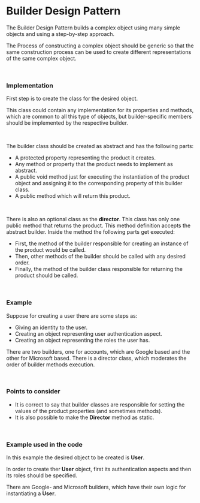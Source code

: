 <h1>Builder Design Pattern</h1>

<p>The Builder Design Pattern builds a complex object using many simple objects and using a step-by-step approach.</p>
<p>The Process of constructing a complex object should be generic so that the same construction process can be used to create different representations of the same complex object.</p>

<br />

<h3><strong>Implementation</strong></h3>

<p>First step is to create the class for the desired object.</p>
<p>This class could contain any implementation for its properties and methods, which are common to all this type of objects, but builder-specific members should be implemented by the respective builder.</p>
<br />
<p>The builder class should be created as abstract and has the following parts:</p>

*	A protected property representing the product it creates. 
*	Any method or property that the product needs to implement as abstract. 
*	A public void method just for executing the instantiation of the product object and assigning it to the corresponding property of this builder class. 
*	A public method which will return this product. 

<br />

<p>There is also an optional class as the <strong>director</strong>. This class has only one public method that returns the product. This method definition accepts the abstract builder. Inside the method the following parts get executed:</p>

*	First, the method of the builder responsible for creating an instance of the product would be called. 
*	Then, other methods of the builder should be called with any desired order. 
*	Finally, the method of the builder class responsible for returning the product should be called. 

<br />

<h3><strong>Example</strong></h3>

<p>Suppose for creating a user there are some steps as:</p>

*	Giving an identity to the user.
*	Creating an object representing user authentication aspect.
*	Creating an object representing the roles the user has. 

<p>There are two builders, one for accounts, which are Google based and the other for Microsoft based. There is a director class, which moderates the order of builder methods execution.</p>

<br />

<h3><strong>Points to consider</strong></h3>

* It is correct to say that builder classes are responsible for setting the values of the product properties (and sometimes methods). 
* It is also possible to make the **Director** method as static. 

<br />

<h3><strong>Example used in the code</strong></h3>
<p>In this example the desired object to be created is <strong>User</strong>.</p>
<p>In order to create ther <strong>User</strong> object, first its authentication aspects and then its roles should be specified.</p>
<p>There are Google- and Microsoft builders, which have their own logic for instantiating a <strong>User</strong>.</p>
